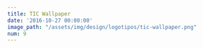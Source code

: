 ```yaml
---
title: TIC Wallpaper
date: '2016-10-27 00:00:00'
image_path: "/assets/img/design/logotipos/tic-wallpaper.png"
num: 9
---
```

